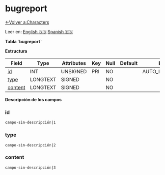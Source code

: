 ﻿# bugreport

[<-Volver a:Characters](database-characters.md)

Leer en: [English :gb:](../bugreport) [Spanish :es:](bugreport)

**Tabla \`bugreport\`**

**Estructura**

| Field          | Type     | Attributes | Key | Null | Default | Extra          | Comment    |
| -------------- | -------- | ---------- | --- | ---- | ------- | -------------- | ---------- |
| [id][1]        | INT      | UNSIGNED   | PRI | NO   |         | AUTO_INCREMENT | Identifier |
| [type][2]      | LONGTEXT | SIGNED     |     | NO   |         |                |            |
| [content][3]   | LONGTEXT | SIGNED     |     | NO   |         |                |            | 

[1]: #id
[2]: #type
[3]: #content

**Descripción de los campos**

### id

`campo-sin-descripción|1`

### type

`campo-sin-descripción|2`

### content

`campo-sin-descripción|3`
